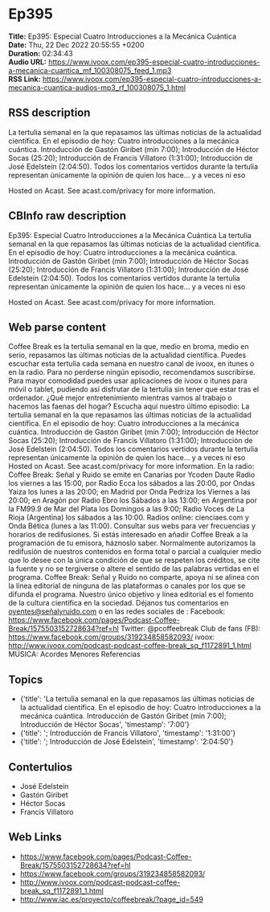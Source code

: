 # Ep395  
**Title:** Ep395: Especial Cuatro Introducciones a la Mecánica Cuántica  
**Date:** Thu, 22 Dec 2022 20:55:55 +0200  
**Duration:** 02:34:43  
**Audio URL:** https://www.ivoox.com/ep395-especial-cuatro-introducciones-a-mecanica-cuantica_mf_100308075_feed_1.mp3  
**RSS Link:** https://www.ivoox.com/ep395-especial-cuatro-introducciones-a-mecanica-cuantica-audios-mp3_rf_100308075_1.html  

## RSS description
La tertulia semanal en la que repasamos las últimas noticias de la actualidad científica. En el episodio de hoy: Cuatro introducciones a la mecánica cuántica. Introducción de Gastón Giribet (min 7:00); Introducción de Héctor Socas (25:20); Introducción de Francis Villatoro (1:31:00); Introducción de José Edelstein (2:04:50). Todos los comentarios vertidos durante la tertulia representan únicamente la opinión de quien los hace... y a veces ni eso

 Hosted on Acast. See acast.com/privacy for more information.

## CBInfo raw description
Ep395: Especial Cuatro Introducciones a la Mecánica Cuántica
La tertulia semanal en la que repasamos las últimas noticias de la actualidad científica. En el episodio de hoy: Cuatro introducciones a la mecánica cuántica. Introducción de Gastón Giribet (min 7:00); Introducción de Héctor Socas (25:20); Introducción de Francis Villatoro (1:31:00); Introducción de José Edelstein (2:04:50). Todos los comentarios vertidos durante la tertulia representan únicamente la opinión de quien los hace... y a veces ni eso



 Hosted on Acast. See acast.com/privacy for more information.




## Web parse content
Coffee Break es la tertulia semanal en la que, medio en broma, medio en serio, repasamos las últimas noticias de la actualidad científica. Puedes escuchar esta tertulia cada semana en nuestro canal de ivoox, en itunes o en la radio. Para no perderse ningún episodio, recomendamos suscribirse. Para mayor comodidad puedes usar aplicaciones de ivoox o itunes para móvil o tablet, pudiendo así disfrutar de la tertulia sin tener que estar tras el ordenador. ¿Qué mejor entretenimiento mientras vamos al trabajo o hacemos las faenas del hogar? Escucha aquí nuestro último episodio: La tertulia semanal en la que repasamos las últimas noticias de la actualidad científica. En el episodio de hoy: Cuatro introducciones a la mecánica cuántica. Introducción de Gastón Giribet (min 7:00); Introducción de Héctor Socas (25:20); Introducción de Francis Villatoro (1:31:00); Introducción de José Edelstein (2:04:50). Todos los comentarios vertidos durante la tertulia representan únicamente la opinión de quien los hace… y a veces ni eso Hosted on Acast. See acast.com/privacy for more information. En la radio: Coffee Break: Señal y Ruido se emite en Canarias por Ycoden Daute Radio los viernes a las 15:00, por Radio Ecca los sábados a las 20:00, por Ondas Yaiza los lunes a las 20:00; en Madrid por Onda Pedriza los Viernes a las 20:00; en Aragón por Radio Ebro los Sábados a las 13:00; en Argentina por la FM99.9 de Mar del Plata los Domingos a las 9:00; Radio Voces de La Rioja (Argentina) los sábados a las 10:00. Radios online: cienciaes.com y Onda Bética (lunes a las 11:00). Consultar sus webs para ver frecuencias y horarios de redifusiones. Si estás interesado en añadir Coffee Break a la programación de tu emisora, háznoslo saber. Normalmente autorizamos la redifusión de nuestros contenidos en forma total o parcial a cualquier medio que lo desee con la única condición de que se respeten los créditos, se cite la fuente y no se tergiverse o altere el sentido de las palabras vertidas en el programa. Coffee Break: Señal y Ruido no comparte, apoya ni se alinea con la línea editorial de ninguna de las plataformas o canales por los que se difunda el programa. Nuestro único objetivo y línea editorial es el fomento de la cultura científica en la sociedad. Déjanos tus comentarios en oyentes@señalyruido.com o en las redes sociales de : Facebook: https://www.facebook.com/pages/Podcast-Coffee-Break/1575503152728634?ref=hl Twitter: @pcoffeebreak Club de fans (FB): https://www.facebook.com/groups/319234858582093/ ivoox: http://www.ivoox.com/podcast-podcast-coffee-break_sq_f1172891_1.html MÚSICA: Acordes Menores Referencias

## Topics
- {'title': 'La tertulia semanal en la que repasamos las últimas noticias de la actualidad científica. En el episodio de hoy: Cuatro introducciones a la mecánica cuántica. Introducción de Gastón Giribet (min 7:00); Introducción de Héctor Socas', 'timestamp': '7:00'}
- {'title': '; Introducción de Francis Villatoro', 'timestamp': '1:31:00'}
- {'title': '; Introducción de José Edelstein', 'timestamp': '2:04:50'}
## Contertulios
- José Edelstein
- Gastón Giribet
- Héctor Socas
- Francis Villatoro
## Web Links
- https://www.facebook.com/pages/Podcast-Coffee-Break/1575503152728634?ref=hl
- https://www.facebook.com/groups/319234858582093/
- http://www.ivoox.com/podcast-podcast-coffee-break_sq_f1172891_1.html
- http://www.iac.es/proyecto/coffeebreak/?page_id=549